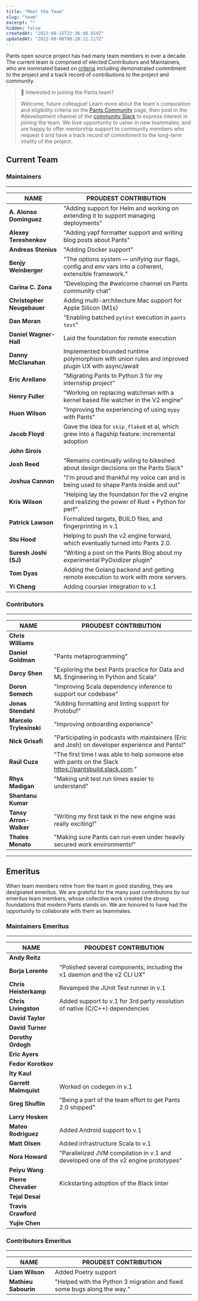 ```yaml
---
title: "Meet the Team"
slug: "team"
excerpt: ""
hidden: false
createdAt: "2022-08-15T22:36:48.659Z"
updatedAt: "2022-09-08T00:28:12.217Z"
---
```

Pants open source project has had many team members in over a decade. The current team is comprised of elected Contributors and Maintainers, who are nominated based on [criteria](doc:the-pants-community#how-is-the-community-structured) including demonstrated commitment to the project and a track record of contributions to the project and community.

> 📘 Interested in joining the Pants team?
>
> Welcome, future colleague! Learn more about the team's composition and eligibility criteria on the [Pants Community](doc:the-pants-community) page, then post in the #development channel of the [community Slack](doc:getting-started) to express interest in joining the team. We love opportunity to usher in new teammates, and are happy to offer mentorship support to community members who request it and have a track record of commitment to the long-term vitality of the project.

## Current Team

### Maintainers
-----------

| **NAME**                   | **PROUDEST CONTRIBUTION**                                                                             |
| -------------------------- | ----------------------------------------------------------------------------------------------------- |
| **A. Alonso Dominguez**    | "Adding support for Helm and working on extending it to support managing deployments"                 |
| **Alexey Tereshenkov**     | "Adding yapf formatter support and writing blog posts about Pants"                                    |
| **Andreas Stenius**        | "Adding Docker support"                                                                               |
| **Benjy Weinberger**       | "The options system — unifying our flags, config and env vars into a coherent, extensible framework." |
| **Carina C. Zona**         | "Developing the #welcome channel on Pants community chat"                                             |
| **Christopher Neugebauer** | Adding multi-architecture Mac support for Apple Silicon (M1s)                                         |
| **Dan Moran**            | "Enabling batched `pytest` execution in `pants test`"                                          |
| **Daniel Wagner-Hall**     | Laid the foundation for remote execution                                                              |
| **Danny McClanahan**       | Implemented bounded runtime polymorphism with union rules and improved plugin UX with async/await     |
| **Eric Arellano**          | "Migrating Pants to Python 3 for my internship project"                                               |
| **Henry Fuller**           | "Working on replacing watchman with a kernel based file watcher in the V2 engine"                     |
| **Huon Wilson**            | "Improving the experiencing of using `mypy` with Pants"          |
| **Jacob Floyd**            | Gave the idea for `skip_flake8` et al, which grew into a flagship feature: incremental adoption          |
| **John Sirois**            |                                                                                                       |
| **Josh Reed**              | "Remains continually willing to bikeshed about design decisions on the Pants Slack"                   |
| **Joshua Cannon**          | "I'm proud and thankful my voice can and is being used to shape Pants inside and out"                 |
| **Kris Wilson**            | "Helping lay the foundation for the v2 engine and realizing the power of Rust + Python for perf".     |
| **Patrick Lawson**         | Formalized targets, BUILD files, and fingerprinting in v.1                                            |
| **Stu Hood**               | Helping to push the v2 engine forward, which eventually turned into Pants 2.0.                        |
| **Suresh Joshi (SJ)**      | "Writing a post on the Pants Blog about my experimental PyOxidizer plugin"                            |
| **Tom Dyas**               | Adding the Golang backend and getting remote execution to work with more servers.                     |
| **Yi Cheng**               | Adding coursier integration to v.1                                                                    |

### Contributors
------------

| **NAME**                | **PROUDEST CONTRIBUTION**                                                                                |
|-------------------------|----------------------------------------------------------------------------------------------------------|
| **Chris Williams**      |                                                                                                          |
| **Daniel Goldman**      | "Pants metaprogramming"                                                                                                         |
| **Darcy Shen**      | "Exploring the best Pants practice for Data and ML Engineering in Python and Scala"                                                                                                         |
| **Doron Somech**        | "Improving Scala dependency inference to support our codebase"                                           |
| **Jonas Stendahl**      | "Adding formatting and linting support for Protobuf"                                                     |
| **Marcelo Trylesinski** | "Improving onboarding experience"                                                                        |
| **Nick Grisafi**        | "Participating in podcasts with maintainers (Eric and Josh) on developer experience and Pants!"          |
| **Raúl Cuza**           | "The first time I was able to help someone else with pants on the Slack <https://pantsbuild.slack.com>." |
| **Rhys Madigan**        | "Making unit test run times easier to understand"                                                        |
| **Shantanu Kumar**      |                                                                                                          |
| **Tansy Arron-Walker**  | "Writing my first task in the new engine was really exciting!"                                           |
| **Thales Menato**       | "Making sure Pants can run even under heavily secured work environments!"                                |

***

## Emeritus

When team members retire from the team in good standing, they are designated emeritus. We are grateful for the many past contributons by our emeritus team members, whose collective work created the strong foundations that modern Pants stands on. We are honored to have had the opportunity to collaborate with them as teammates.

### Maintainers Emeritus
--------------------

| **NAME**              | **PROUDEST CONTRIBUTION**                                                           |
| --------------------- | ----------------------------------------------------------------------------------- |
| **Andy Reitz**        |                                                                                     |
| **Borja Lorente**     | "Polished several components, including the v1 daemon and the v2 CLI UX"            |
| **Chris Heisterkamp** | Revamped the JUnit Test runner in v.1                                               |
| **Chris Livingston**  | Added support to v.1 for 3rd party resolution of native (C/C++) dependencies        |
| **David Taylor**      |                                                                                     |
| **David Turner**      |                                                                                     |
| **Dorothy Ordogh**    |                                                                                     |
| **Eric Ayers**        |                                                                                     |
| **Fedor Korotkov**    |                                                                                     |
| **Ity Kaul**          |                                                                                     |
| **Garrett Malmquist** | Worked on codegen in v.1                                                            |
| **Greg Shuflin**      | "Being a part of the team effort to get Pants 2.0 shipped"                          |
| **Larry Hosken**      |                                                                                     |
| **Mateo Rodriguez**   | Added Android support to v.1                                                        |
| **Matt Olsen**        | Added infrastructure Scala to v.1                                                   |
| **Nora Howard**       | "Parallelized JVM compilation in v.1 and developed one of the v2 engine prototypes" |
| **Peiyu Wang**        |                                                                                     |
| **Pierre Chevalier**  | Kickstarting adoption of the Black linter                                           |
| **Tejal Desai**       |                                                                                     |
| **Travis Crawford**   |                                                                                     |
| **Yujie Chen**        |                                                                                     |

### Contributors Emeritus
---------------------

| **NAME**             | **PROUDEST CONTRIBUTION**                                               |
| -------------------- | ----------------------------------------------------------------------- |
| **Liam Wilson**      | Added Poetry support                                                    |
| **Mathieu Sabourin** | "Helped with the Python 3 migration and fixed some bugs along the way." |
